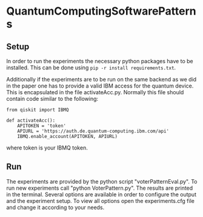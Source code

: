 # QuantumComputingSoftwarePatterns
 
## Setup
In order to run the experiments the necessary python packages have to be installed. This can be done using ```pip -r install requirements.txt```. 

Additionally if the experiments are to be run on the same backend as we did in the paper one has to provide a valid IBM access for the quantum device. This is encapsulated in the file activateAcc.py. Normally this file should contain code similar to the following: 
```
from qiskit import IBMQ

def activateAcc():
    APITOKEN = 'token'
    APIURL = 'https://auth.de.quantum-computing.ibm.com/api'
    IBMQ.enable_account(APITOKEN, APIURL)
```

where token is your IBMQ token. 


## Run
The experiments are provided by the python script "voterPatternEval.py". To run new experiments call "python VoterPattern.py". The results are printed in the terminal. Several options are available in order to configure the output and the experiment setup. To view all options open the experiments.cfg file and change it according to your needs.